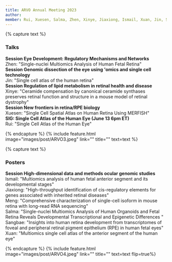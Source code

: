 ```yaml
---
title: ARVO Annual Meeting 2023
author: 
member: Rui, Xuesen, Salma, Zhen, Xinye, Jiaxiong, Ismail, Xuan, Jin, Sangbae, Meng
---
```

{% capture text %} 
### Talks
<b>Session Eye Development: Regulatory Mechanisms and Networks</b>
<br>Zhen: "Single-nuclei Multiomics Analysis of Human Fetal Retina" <br>
<b>Session Genomic dissection of the eye using 'omics and single cell technology</b>
<br>Jin: "Single cell atlas of the human retina" <br>
<b>Session Regulation of lipid metabolism in retinal health and disease</b>
<br>Xinye: "Ceramide compensation by canonical ceramide synthases preserves retinal function and structure in a mouse model of retinal dystrophy" <br>
<b>Session New frontiers in retina/RPE biology</b>
<br>Xuesen: "Single Cell Spatial Atlas on Human Retina Using MERFISH" <br>
<b>SIG: Single Cell Atlas of the Human Eye (June 13 6pm ET)</b>
<br>Rui: "Single Cell Atlas of the Human Eye"

{% endcapture %}
{% include feature.html image="images/post/ARVO3.jpeg" link="" title="" text=text %}

{% capture text %} 
### Posters
<b>Session High-dimensional data and methods ocular genomic studies</b>
<br>Ismail: "Multiomics analysis of human fetal anterior segment and its developmental stages"
<br>Jiaxiong: "High-throughput identification of cis-regulatory elements for genes associated with inherited retinal diseases"
<br>Meng: "Comprehensive characterization of single-cell isoform in mouse retina with long-read RNA sequencing"
<br>Salma: "Single-nuclei Multiomics Analysis of Human Organoids and Fetal Retina Reveals Developmental Transcriptional and Epigenetic Differences "
<br>Sangbae: "Insights into human retina development from transcriptomes of foveal and peripheral retinal pigment epithelium (RPE) in human fetal eyes"
<br>Xuan: "Multiomics single cell atlas of the anterior segment of the human eye"

{% endcapture %}
{% include feature.html image="images/post/ARVO4.jpeg" link="" title="" text=text flip=true%}
